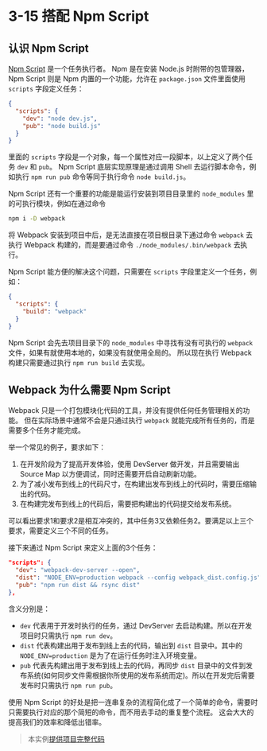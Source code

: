 3-15 搭配 Npm Script
==================

认识 Npm Script
-------------

[Npm Script](https://docs.npmjs.com/misc/scripts) 是一个任务执行者。 Npm 是在安装 Node.js 时附带的包管理器，Npm Script 则是 Npm 内置的一个功能，允许在 `package.json` 文件里面使用 `scripts` 字段定义任务：

```json
{
  "scripts": {
    "dev": "node dev.js",
    "pub": "node build.js"
  }
}

```

里面的 `scripts` 字段是一个对象，每一个属性对应一段脚本，以上定义了两个任务 `dev` 和 `pub`。 Npm Script 底层实现原理是通过调用 Shell 去运行脚本命令，例如执行 `npm run pub` 命令等同于执行命令 `node build.js`。

Npm Script 还有一个重要的功能是能运行安装到项目目录里的 `node_modules` 里的可执行模块，例如在通过命令

```bash
npm i -D webpack

```

将 Webpack 安装到项目中后，是无法直接在项目根目录下通过命令 `webpack` 去执行 Webpack 构建的，而是要通过命令 `./node_modules/.bin/webpack` 去执行。

Npm Script 能方便的解决这个问题，只需要在 `scripts` 字段里定义一个任务，例如：

```json
{
  "scripts": {
    "build": "webpack"
  }
}

```

Npm Script 会先去项目目录下的 `node_modules` 中寻找有没有可执行的 `webpack` 文件，如果有就使用本地的，如果没有就使用全局的。 所以现在执行 Webpack 构建只需要通过执行 `npm run build` 去实现。

Webpack 为什么需要 Npm Script
------------------------

Webpack 只是一个打包模块化代码的工具，并没有提供任何任务管理相关的功能。 但在实际场景中通常不会是只通过执行 `webpack` 就能完成所有任务的，而是需要多个任务才能完成。

举一个常见的例子，要求如下：

1.  在开发阶段为了提高开发体验，使用 DevServer 做开发，并且需要输出 Source Map 以方便调试，同时还需要开启自动刷新功能。
2.  为了减小发布到线上的代码尺寸，在构建出发布到线上的代码时，需要压缩输出的代码。
3.  在构建完发布到线上的代码后，需要把构建出的代码提交给发布系统。

可以看出要求1和要求2是相互冲突的，其中任务3又依赖任务2。要满足以上三个要求，需要定义三个不同的任务。

接下来通过 Npm Script 来定义上面的3个任务：

```json
"scripts": {
  "dev": "webpack-dev-server --open",
  "dist": "NODE_ENV=production webpack --config webpack_dist.config.js",
  "pub": "npm run dist && rsync dist"
},

```

含义分别是：

*   `dev` 代表用于开发时执行的任务，通过 DevServer 去启动构建。所以在开发项目时只需执行 `npm run dev`。
*   `dist` 代表构建出用于发布到线上去的代码，输出到 `dist` 目录中。其中的 `NODE_ENV=production` 是为了在运行任务时注入环境变量。
*   `pub` 代表先构建出用于发布到线上去的代码，再同步 `dist` 目录中的文件到发布系统(如何同步文件需根据你所使用的发布系统而定)。所以在开发完后需要发布时只需执行 `npm run pub`。

使用 Npm Script 的好处是把一连串复杂的流程简化成了一个简单的命令，需要时只需要执行对应的那个简短的命令，而不用去手动的重复整个流程。 这会大大的提高我们的效率和降低出错率。

> 本实例<a href="../zip/3-15搭配NpmScript.zip" target="_blank">提供项目完整代码</a>
